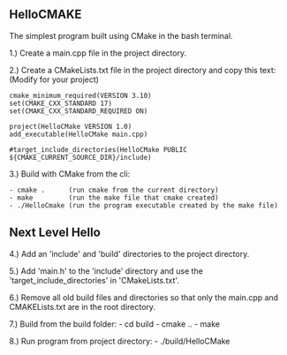 ## HelloCMAKE

The simplest program built using CMake in the bash terminal.

1.) Create a main.cpp file in the project directory.

2.) Create a CMakeLists.txt file in the project directory and copy this text: (Modify for your project)

    cmake_minimum_required(VERSION 3.10)
    set(CMAKE_CXX_STANDARD 17)
    set(CMAKE_CXX_STANDARD_REQUIRED ON)
    
    project(HelloCMake VERSION 1.0)
    add_executable(HelloCMake main.cpp)

    #target_include_directories(HelloCMake PUBLIC ${CMAKE_CURRENT_SOURCE_DIR}/include)

3.) Build with CMake from the cli:

    - cmake .      (run cmake from the current directory)
    - make         (run the make file that cmake created)
    - ./HelloCmake (run the program executable created by the make file)

## Next Level Hello

4.) Add an 'include' and 'build' directories to the project directory.

5.) Add 'main.h' to the 'include' directory and use the 'target_include_directories' in 'CMakeLists.txt'.

6.) Remove all old build files and directories so that only the main.cpp and CMAKELists.txt are in the root directory.

7.) Build from the build folder:
    - cd build
    - cmake ..
    - make

8.) Run program from project directory:
    - ./build/HelloCMake
